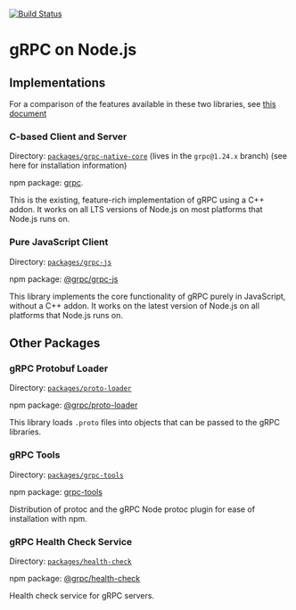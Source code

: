 [![Build Status](https://travis-ci.org/grpc/grpc-node.svg?branch=master)](https://travis-ci.org/grpc/grpc-node)
# gRPC on Node.js

## Implementations

For a comparison of the features available in these two libraries, see [this document](https://github.com/grpc/grpc-node/tree/master/PACKAGE-COMPARISON.md)

### C-based Client and Server

Directory: [`packages/grpc-native-core`](https://github.com/grpc/grpc-node/tree/grpc@1.24.x/packages/grpc-native-core) (lives in the `grpc@1.24.x` branch) (see here for installation information)

npm package: [grpc](https://www.npmjs.com/package/grpc).

This is the existing, feature-rich implementation of gRPC using a C++ addon. It works on all LTS versions of Node.js on most platforms that Node.js runs on.

### Pure JavaScript Client

Directory: [`packages/grpc-js`](https://github.com/grpc/grpc-node/tree/master/packages/grpc-js)

npm package: [@grpc/grpc-js](https://www.npmjs.com/package/@grpc/grpc-js)

This library implements the core functionality of gRPC purely in JavaScript, without a C++ addon. It works on the latest version of Node.js on all platforms that Node.js runs on.

## Other Packages

### gRPC Protobuf Loader

Directory: [`packages/proto-loader`](https://github.com/grpc/grpc-node/tree/master/packages/proto-loader)

npm package: [@grpc/proto-loader](https://www.npmjs.com/package/@grpc/proto-loader)

This library loads `.proto` files into objects that can be passed to the gRPC libraries.

### gRPC Tools

Directory: [`packages/grpc-tools`](https://github.com/grpc/grpc-node/tree/master/packages/grpc-tools)

npm package: [grpc-tools](https://www.npmjs.com/package/grpc-tools)

Distribution of protoc and the gRPC Node protoc plugin for ease of installation with npm.

### gRPC Health Check Service

Directory: [`packages/health-check`](https://github.com/grpc/grpc-node/tree/master/packages/health-check)

npm package: [@grpc/health-check](https://www.npmjs.com/package/@grpc/health-check)

Health check service for gRPC servers.
